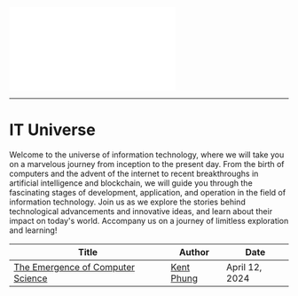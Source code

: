 ![markdown](./../../shared/lang/main.md)

---

# IT Universe

Welcome to the universe of information technology, where we will take you on a marvelous journey from inception to the present day. From the birth of computers and the advent of the internet to recent breakthroughs in artificial intelligence and blockchain, we will guide you through the fascinating stages of development, application, and operation in the field of information technology. Join us as we explore the stories behind technological advancements and innovative ideas, and learn about their impact on today's world. Accompany us on a journey of limitless exploration and learning!

|Title|Author|Date|
|--|--|--|
| [The Emergence of Computer Science] |[Kent Phung](https://www.linkedin.com/in/kent-phung-9a5400220/)|April 12, 2024|

[The Emergence of Computer Science]: "./../../posts/the_beginning/en/main.md